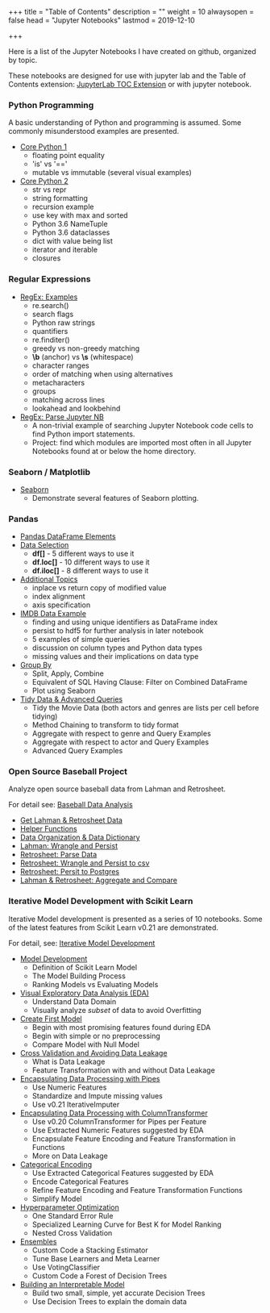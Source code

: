 +++
title = "Table of Contents"
description = ""
weight = 10
alwaysopen = false
head = "<label>Jupyter Notebooks</label>"
lastmod = 2019-12-10

+++

Here is a list of the Jupyter Notebooks I have created on github, organized by topic.

These notebooks are designed for use with jupyter lab and the Table of Contents extension: [JupyterLab TOC Extension](https://github.com/jupyterlab/jupyterlab-toc) or with jupyter notebook.

### Python Programming

A basic understanding of Python and programming is assumed.  Some commonly misunderstood examples are presented.

* [Core Python 1](
  http://nbviewer.jupyter.org/github/sdiehl28/tutorial-jupyter-notebooks/blob/master/python/CorePython.ipynb)
  * floating point equality
  * 'is' vs '=='
  *  mutable vs immutable (several visual examples)
* [Core Python 2](
  http://nbviewer.jupyter.org/github/sdiehl28/tutorial-jupyter-notebooks/blob/master/python/CorePython2.ipynb)
  * str vs repr
  * string formatting
  * recursion example
  * use key with max and sorted
  * Python 3.6 NameTuple
  * Python 3.6 dataclasses
  * dict with value being list
  * iterator and iterable
  * closures

### Regular Expressions

* [RegEx: Examples]( http://nbviewer.jupyter.org/github/sdiehl28/tutorial-jupyter-notebooks/blob/master/python/RegEx.ipynb)
  * re.search()
  * search flags
  * Python raw strings
  * quantifiers
  * re.finditer()
  * greedy vs non-greedy matching
  * **\b** (anchor) vs **\s** (whitespace)
  * character ranges
  * order of matching when using alternatives
  * metacharacters
  * groups
  * matching across lines
  * lookahead and lookbehind
* [RegEx: Parse Jupyter NB]( http://nbviewer.jupyter.org/github/sdiehl28/tutorial-jupyter-notebooks/blob/master/python/RegExParseNB.ipynb)
  * A non-trivial example of searching Jupyter Notebook code cells to find Python import statements.
  * Project: find which modules are imported most often in all Jupyter Notebooks found at or below the home directory.

### Seaborn / Matplotlib

- [Seaborn]( http://nbviewer.jupyter.org/github/sdiehl28/tutorial-jupyter-notebooks/blob/master/python/Seaborn.ipynb)
  - Demonstrate several features of Seaborn plotting.

### Pandas
* [Pandas DataFrame Elements]( http://nbviewer.jupyter.org/github/sdiehl28/tutorial-jupyter-notebooks/blob/master/python/Pandas01a.ipynb)
* [Data Selection]( http://nbviewer.jupyter.org/github/sdiehl28/tutorial-jupyter-notebooks/blob/master/python/Pandas01b.ipynb)
  * **df[]** - 5 different ways to use it
  * **df.loc[]** - 10 different ways to use it
  * **df.iloc[]** - 8 different ways to use it
* [Additional Topics]( http://nbviewer.jupyter.org/github/sdiehl28/tutorial-jupyter-notebooks/blob/master/python/Pandas01c.ipynb)
  * inplace vs return copy of modified value
  * index alignment
  * axis specification
* [IMDB Data Example]( http://nbviewer.jupyter.org/github/sdiehl28/tutorial-jupyter-notebooks/blob/master/python/Pandas02.ipynb)
  * finding and using unique identifiers as DataFrame index
  * persist to hdf5 for further analysis in later notebook
  * 5 examples of simple queries
  * discussion on column types and Python data types
  * missing values and their implications on data type
* [Group By]( http://nbviewer.jupyter.org/github/sdiehl28/tutorial-jupyter-notebooks/blob/master/python/Pandas03.ipynb)
  * Split, Apply, Combine
  * Equivalent of SQL Having Clause: Filter on Combined DataFrame
  * Plot using Seaborn
* [Tidy Data & Advanced Queries](http://nbviewer.jupyter.org/github/sdiehl28/tutorial-jupyter-notebooks/blob/master/python/Pandas04.ipynb)
  * Tidy the Movie Data (both actors and genres are lists per cell before tidying)
  * Method Chaining to transform to tidy format
  * Aggregate with respect to genre and Query Examples
  * Aggregate with respect to actor and Query Examples
  * Advanced Query Examples

### Open Source Baseball Project

Analyze open source baseball data from Lahman and Retrosheet.

For detail see: [Baseball Data Analysis](/projects/baseball/)

* [Get Lahman & Retrosheet Data]( http://nbviewer.jupyter.org/github/sdiehl28/tutorial-jupyter-notebooks/blob/master/python/BB01-Intro.ipynb)
* [Helper Functions]( http://nbviewer.jupyter.org/github/sdiehl28/tutorial-jupyter-notebooks/blob/master/python/BB02-HelperFunctions.ipynb)
* [Data Organization & Data Dictionary]( http://nbviewer.jupyter.org/github/sdiehl28/tutorial-jupyter-notebooks/blob/master/python/BB03-DataOrganization.ipynb)
* [Lahman: Wrangle and Persist]( http://nbviewer.jupyter.org/github/sdiehl28/tutorial-jupyter-notebooks/blob/master/python/BB04-LahmanWranglePersist.ipynb)
* [Retrosheet: Parse Data]( http://nbviewer.jupyter.org/github/sdiehl28/tutorial-jupyter-notebooks/blob/master/python/BB05-RetroParse.ipynb)
* [Retrosheet: Wrangle and Persist to csv]( http://nbviewer.jupyter.org/github/sdiehl28/tutorial-jupyter-notebooks/blob/master/python/BB06-RetroWranglePersistCSV.ipynb)
* [Retrosheet: Persit to Postgres]( http://nbviewer.jupyter.org/github/sdiehl28/tutorial-jupyter-notebooks/blob/master/python/BB07-RetroPersistPostgres.ipynb)
* [Lahman & Retrosheet: Aggregate and Compare]( http://nbviewer.jupyter.org/github/sdiehl28/tutorial-jupyter-notebooks/blob/master/python/BB08-CompareRetroLahman.ipynb)

### Iterative Model Development with Scikit Learn

Iterative Model development is presented as a series of 10 notebooks.  Some of the latest features from Scikit Learn v0.21 are demonstrated.

For detail, see: [Iterative Model Development](/projects/iterative_model_dev/)

* [Model Development](https://nbviewer.jupyter.org/github/sdiehl28/tutorial-jupyter-notebooks/blob/master/projects/titanic/TitanicN01.ipynb)
  * Definition of Scikit Learn Model
  * The Model Building Process
  * Ranking Models vs Evaluating Models
* [Visual Exploratory Data Analysis (EDA)](http://nbviewer.jupyter.org/github/sdiehl28/tutorial-jupyter-notebooks/blob/master/projects/titanic/TitanicN02.ipynb)
  * Understand Data Domain
  * Visually analyze *subset* of data to avoid Overfitting
* [Create First Model](http://nbviewer.jupyter.org/github/sdiehl28/tutorial-jupyter-notebooks/blob/master/projects/titanic/TitanicN03.ipynb)
  * Begin with most promising features found during EDA
  * Begin with simple or no preprocessing
  * Compare Model with Null Model
* [Cross Validation and Avoiding Data Leakage](http://nbviewer.jupyter.org/github/sdiehl28/tutorial-jupyter-notebooks/blob/master/projects/titanic/TitanicN04.ipynb)
  * What is Data Leakage
  * Feature Transformation with and without Data Leakage
* [Encapsulating Data Processing with Pipes](http://nbviewer.jupyter.org/github/sdiehl28/tutorial-jupyter-notebooks/blob/master/projects/titanic/TitanicN05.ipynb)
  * Use Numeric Features
  * Standardize and Impute missing values
  * Use v0.21 IterativeImputer
* [Encapsulating Data Processing with ColumnTransformer](http://nbviewer.jupyter.org/github/sdiehl28/tutorial-jupyter-notebooks/blob/master/projects/titanic/TitanicN06.ipynb)
  * Use v0.20 ColumnTransformer for Pipes per Feature
  * Use Extracted Numeric Features suggested by EDA
  * Encapsulate Feature Encoding and Feature Transformation in Functions
  * More on Data Leakage
* [Categorical Encoding](http://nbviewer.jupyter.org/github/sdiehl28/tutorial-jupyter-notebooks/blob/master/projects/titanic/TitanicN07.ipynb)
  * Use Extracted Categorical Features suggested by EDA
  * Encode Categorical Features
  * Refine Feature Encoding and Feature Transformation Functions
  * Simplify Model
* [Hyperparameter Optimization](http://nbviewer.jupyter.org/github/sdiehl28/tutorial-jupyter-notebooks/blob/master/projects/titanic/TitanicN08.ipynb)
  * One Standard Error Rule
  * Specialized Learning Curve for Best K for Model Ranking
  * Nested Cross Validation
* [Ensembles](http://nbviewer.jupyter.org/github/sdiehl28/tutorial-jupyter-notebooks/blob/master/projects/titanic/TitanicN09.ipynb)
  * Custom Code a Stacking Estimator
  * Tune Base Learners and Meta Learner
  * Use VotingClassifier
  * Custom Code a Forest of Decision Trees
* [Building an Interpretable Model](http://nbviewer.jupyter.org/github/sdiehl28/tutorial-jupyter-notebooks/blob/master/projects/titanic/TitanicN10.ipynb)
  * Build two small, simple, yet accurate Decision Trees
  * Use Decision Trees to explain the domain data
